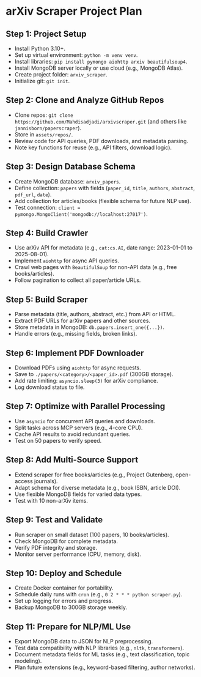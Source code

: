 # arXiv Scraper Project Plan

## Step 1: Project Setup

- Install Python 3.10+.
- Set up virtual environment: `python -m venv venv`.
- Install libraries: `pip install pymongo aiohttp arxiv beautifulsoup4`.
- Install MongoDB server locally or use cloud (e.g., MongoDB Atlas).
- Create project folder: `arxiv_scraper`.
- Initialize git: `git init`.

## Step 2: Clone and Analyze GitHub Repos

- Clone repos: `git clone https://github.com/Mahdisadjadi/arxivscraper.git` (and others like `jannisborn/paperscraper`).
- Store in `assets/repos/`.
- Review code for API queries, PDF downloads, and metadata parsing.
- Note key functions for reuse (e.g., API filters, download logic).

## Step 3: Design Database Schema

- Create MongoDB database: `arxiv_papers`.
- Define collection: `papers` with fields (`paper_id`, `title`, `authors`, `abstract`, `pdf_url`, `date`).
- Add collection for articles/books (flexible schema for future NLP use).
- Test connection: `client = pymongo.MongoClient('mongodb://localhost:27017')`.

## Step 4: Build Crawler

- Use arXiv API for metadata (e.g., `cat:cs.AI`, date range: 2023-01-01 to 2025-08-01).
- Implement `aiohttp` for async API queries.
- Crawl web pages with `BeautifulSoup` for non-API data (e.g., free books/articles).
- Follow pagination to collect all paper/article URLs.

## Step 5: Build Scraper

- Parse metadata (title, authors, abstract, etc.) from API or HTML.
- Extract PDF URLs for arXiv papers and other sources.
- Store metadata in MongoDB: `db.papers.insert_one({...})`.
- Handle errors (e.g., missing fields, broken links).

## Step 6: Implement PDF Downloader

- Download PDFs using `aiohttp` for async requests.
- Save to `./papers/<category>/<paper_id>.pdf` (300GB storage).
- Add rate limiting: `asyncio.sleep(3)` for arXiv compliance.
- Log download status to file.

## Step 7: Optimize with Parallel Processing

- Use `asyncio` for concurrent API queries and downloads.
- Split tasks across MCP servers (e.g., 4-core CPU).
- Cache API results to avoid redundant queries.
- Test on 50 papers to verify speed.

## Step 8: Add Multi-Source Support

- Extend scraper for free books/articles (e.g., Project Gutenberg, open-access journals).
- Adapt schema for diverse metadata (e.g., book ISBN, article DOI).
- Use flexible MongoDB fields for varied data types.
- Test with 10 non-arXiv items.

## Step 9: Test and Validate

- Run scraper on small dataset (100 papers, 10 books/articles).
- Check MongoDB for complete metadata.
- Verify PDF integrity and storage.
- Monitor server performance (CPU, memory, disk).

## Step 10: Deploy and Schedule

- Create Docker container for portability.
- Schedule daily runs with `cron` (e.g., `0 2 * * * python scraper.py`).
- Set up logging for errors and progress.
- Backup MongoDB to 300GB storage weekly.

## Step 11: Prepare for NLP/ML Use

- Export MongoDB data to JSON for NLP preprocessing.
- Test data compatibility with NLP libraries (e.g., `nltk`, `transformers`).
- Document metadata fields for ML tasks (e.g., text classification, topic modeling).
- Plan future extensions (e.g., keyword-based filtering, author networks).
